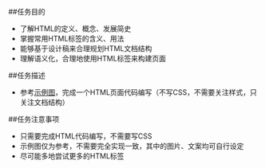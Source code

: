 ##任务目的  
- 了解HTML的定义、概念、发展简史  
- 掌握常用HTML标签的含义、用法  
- 能够基于设计稿来合理规划HTML文档结构  
- 理解语义化，合理地使用HTML标签来构建页面  

##任务描述  
- 参考[示例图](http://7xrp04.com1.z0.glb.clouddn.com/task_1_1_1.jpg)，完成一个HTML页面代码编写（不写CSS，不需要关注样式，只关注文档结构）  

##任务注意事项  
- 只需要完成HTML代码编写，不需要写CSS  
- 示例图仅为参考，不需要完全实现一致，其中的图片、文案均可自行设定  
- 尽可能多地尝试更多的HTML标签  
